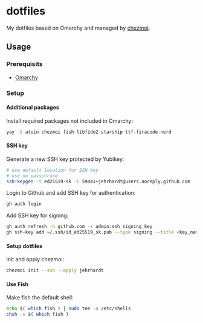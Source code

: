 # dotfiles

My dotfiles based on Omarchy and managed by [chezmoi](https://www.chezmoi.io).

## Usage

### Prerequisits

- [Omarchy](https://omarchy.org)

### Setup

#### Additional packages

Install required packages not included in Omarchy:

```bash
yay -S atuin chezmoi fish libfido2 starship ttf-firacode-nerd
```

#### SSH key

Generate a new SSH key protected by Yubikey:

```bash
# use default location for SSH key
# use no passphrase
ssh-keygen -t ed25519-sk -C 59441+jehrhardt@users.noreply.github.com
```

Login to Github and add SSH key for authentication:

```bash
gh auth login
```

Add SSH key for signing:

```bash
gh auth refresh -h github.com -s admin:ssh_signing_key
gh ssh-key add ~/.ssh/id_ed25519_sk.pub --type signing --title <key_name>
```

#### Setup dotfiles

Init and apply chezmoi:

```bash
chezmoi init --ssh --apply jehrhardt
```

#### Use Fish

Make fish the default shell:

```bash
echo $( which fish ) | sudo tee -a /etc/shells
chsh -s $( which fish )
```

